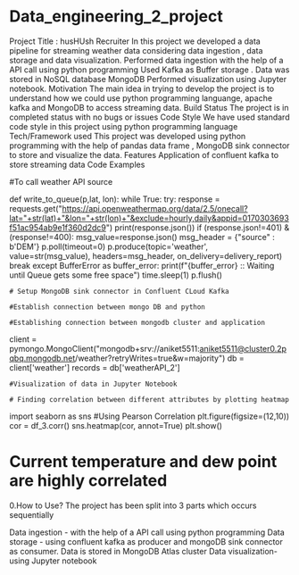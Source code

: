 # Data_engineering_2_project
Project Title : husHUsh Recruiter In this project we developed a data pipeline for streaming weather data considering data ingestion , data storage and data visualization.
Performed data ingestion with the help of a API call using python programming
Used Kafka as Buffer storage  . Data was stored in NoSQL database MongoDB
Performed visualization using Jupyter notebook.
Motivation The main idea in trying to develop the project is to understand how we could use python programming languange, apache kafka and MongoDB  to access streaming data.
Build Status The project is in completed status with no bugs or issues
Code Style We have used standard code style in this project using python programming language
Tech/Framework used This project was developed using python programming with the help of pandas data frame , MongoDB sink connector to store and visualize the data.
Features Application of confluent kafka to store streaming data
Code Examples

#To call weather API source

def write_to_queue(p,lat, lon):
    while True:
            try:
                response = requests.get("https://api.openweathermap.org/data/2.5/onecall?lat="+str(lat)+"&lon="+str(lon)+"&exclude=hourly,daily&appid=0170303693f51ac954ab9e1f360d2dc9")
                print(response.json())
                if (response.json!=401) & (response!=400):
                    msg_value=response.json()
                    msg_header = {"source" : b'DEM'}
                    p.poll(timeout=0)
                    p.produce(topic='weather', value=str(msg_value), headers=msg_header, on_delivery=delivery_report)
                break
            except BufferError as buffer_error:
                    print(f"{buffer_error} :: Waiting until Queue gets some free space")
                    time.sleep(1)
    p.flush()
    
    # Setup MongoDB sink connector in Confluent CLoud Kafka
    
    #Establish connection between mongo DB and python
    
    #Establishing connection between mongodb cluster and application
client = pymongo.MongoClient("mongodb+srv://aniket5511:aniket5511@cluster0.2pqbq.mongodb.net/weather?retryWrites=true&w=majority")
db = client['weather']
records = db['weatherAPI_2']

    #Visualization of data in Jupyter Notebook
    
    # Finding correlation between different attributes by plotting heatmap 
import seaborn as sns
#Using Pearson Correlation
plt.figure(figsize=(12,10))
cor = df_3.corr()
sns.heatmap(cor, annot=True)
plt.show()
# Current temperature and dew point are highly correlated

0.How to Use? The project has been split into 3 parts which occurs sequentially

Data ingestion - with the help of a API call using python programming
Data storage - using confluent kafka as producer and mongoDB sink connector as consumer. Data is stored in MongoDB Atlas cluster
Data visualization- using Jupyter notebook
    
